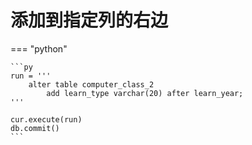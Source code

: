# 添加到指定列的右边

=== "python"

    ```py
    run = '''
        alter table computer_class_2
            add learn_type varchar(20) after learn_year;
    '''

    cur.execute(run)
    db.commit()
    ```